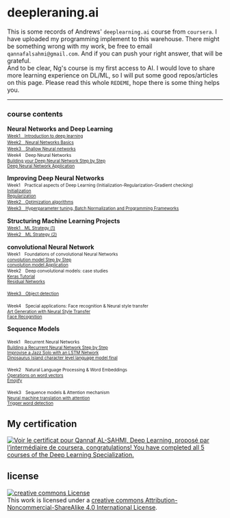 # deepleraning.ai
This is some records of Andrews' `deeplearning.ai` course from `coursera`. I have uploaded my programming implement to this warehouse. There might be something wrong with my work, be free to email `qannafalsahmi@gmail.com`. And if you can push your right answer, that will be grateful.<br/>
And to be clear, Ng's course is my first access to AI. I would love to share more learning experience on DL/ML, so I will put some good repos/articles on this page. Please read this whole `REDEME`, hope there is some thing helps you. <br/>

------
### course contents
**Neural Networks and Deep Learning**  
<a href="cours1/s1/Python_Basics_With_Numpy_v3a.ipynb"> 
    <font size=1>Week1　Introduction to deep learning
    </font>
</a><br>
<a href="cours1/s2/Logistic_Regression_with_a_Neural_Network_mindset_v6a.ipynb">
<font size=1>Week2　Neural Networks Basics</font>   
</a>
<a href="cours1/s3/Planar_data_classification_with_onehidden_layer_v6c.ipynb">
<font size=1>Week3　Shallow Neural networks</font>
</a>  
<font size=1>Week4　Deep Neural Networks</font> 
<a href="cours1/s4/Building_your_Deep_Neural_Network_Step_by_Step_v8a.ipynb"> 
<font size=1> <br>Building your Deep Neural Network Step by Step</font> </a>
<a href="cours1/s4/Deep+Neural+Network+-+Application+v8.ipynb"> 
<font size=1> <br>Deep Neural Network Application</font></a>


**Improving Deep Neural Networks**  
<font size=1>Week1　Practical aspects of Deep Learning
(Initialization-Regularization-Gradient checking)</font>  
<a href="cours2/S1/Initialization/Initialization.ipynb">
<font size=1> Initialization</font>
</a>
<a href="cours2/S1/Regularization/Regularization_v2a.ipynb">
<font size=1> <br>Regularization<br></font>
</a>
<a href="cours2/S2/Optimization_methods_v1b.ipynb">
<font size=1>Week2　Optimization algorithms</font>  
</a>
<a href="cours2/S3/TensorFlow_Tutorial_v3b.ipynb">
<font size=1>Week3　Hyperparameter tuning, Batch Normalization and Programming Frameworks</font>  
</a>


**Structuring Machine Learning Projects**
<a href="cours3/S1/Week 1 Quiz - Bird recognition in the city of Peacetopia (case study).md">  
<font size=1>Week1　ML Strategy (1)</font>  
</a>
<a href="cours3/S2/Week 2 Quiz - Autonomous driving (case study).md">
<font size=1>Week2　ML Strategy (2)</font>
</a>


**convolutional Neural Network** <br>
<font size=1>Week1　Foundations of convolutional Neural Networks</font> 
<a href="cours4/S1/convolution_model_Step_by_Step_v2a.ipynb"> 
<font size=1> <br>convolution model Step by Step</font> </a>
<a href="cours4/S1/convolution_model_Application_v1a.ipynb"> 
<font size=1> <br>convolution model Application</font></a>
<font size=1><br>Week2　Deep convolutional models: case studies</font> 
<a href="cours4/S2/Keras_Tutorial_v2a.ipynb"> 
<font size=1> <br>Keras Tutorial</font> </a>
<a href="cours4/S2/Residual_Networks_v2a.ipynb"> 
<font size=1> <br>Residual Networks</font></a>

<a href="cours4/S3/Autonomous_driving_application_car_detection_v3a.ipynb">
<font size=1>Week3　Object detection</font>  
</a>

<font size=1>Week4　Special applications: Face recognition & Neural style transfer</font>  
<a href="cours4/S4/Art_Generation_with_Neural_Style_Transfer_v3a.ipynb"> 
<font size=1>Art Generation with Neural Style Transfer</font> </a>
<a href="cours4/S4/Face_Recognition_v3a.ipynb"> 
<font size=1> <br>Face Recognition</font></a>


**Sequence Models**  

<font size=1>Week1　Recurrent Neural Networks</font>  
<a href="cours5/S1/Building_a_Recurrent_Neural_Network_Step_by_Step_v3a.ipynb"> 
<font size=1> Building a Recurrent Neural Network Step by Step</font> </a>
<a href="cours5/S1/Improvise_a_Jazz_Solo_with_an_LSTM_Network_v3a.ipynb"> 
<font size=1> <br>Improvise a Jazz Solo with an LSTM Network</font></a>
<a href="cours5/S1/Dinosaurus_Island_character_level_language_model_final_v3a.ipynb"> 
<font size=1> <br>Dinosaurus Island character level language model final</font> </a>

<font size=1>Week2　Natural Language Processing & Word Embeddings</font>  
<a href="cours5/S2/Operations_on_word_vectors_v2a.ipynb"> 
<font size=1> Operations on word vectors</font> </a>
<a href="cours5/S2/Emojify_v2a.ipynb"> 
<font size=1> <br>Emojify</font></a>

<font size=1>Week3　Sequence models & Attention mechanism</font>  
<a href="cours5/S3/Neural_machine_translation_with_attention_v4a.ipynb"> 
<font size=1> Neural machine translation with attention</font> </a>
<a href="cours5/S3/Trigger_word_detection_v1a.ipynb"> 
<font size=1> <br>Trigger word detection</font></a>
   




## My certification

<div class="rc-S12ncertificate"><a data-click-key="accomplishments_v2.accomplishments_pages.click.certificate_image_link" data-click-value="{&quot;href&quot;:&quot;https://www.coursera.org/account/accomplishments/specialization/certificate/7FVc7YNZYcMM&quot;,&quot;namespace&quot;:{&quot;action&quot;:&quot;click&quot;,&quot;app&quot;:&quot;accomplishments_v2&quot;,&quot;component&quot;:&quot;certificate_image_link&quot;,&quot;page&quot;:&quot;accomplishments_pages&quot;},&quot;schema_type&quot;:&quot;FRONTEND&quot;}" data-track="true" data-track-app="accomplishments_v2" data-track-page="accomplishments_pages" data-track-action="click" data-track-component="certificate_image_link" data-track-href="https://www.coursera.org/account/accomplishments/specialization/certificate/7FVc7YNZYcMM" href="https://www.coursera.org/account/accomplishments/specialization/certificate/7FVc7YNZYcMM" to="https://www.coursera.org/account/accomplishments/specialization/certificate/7FVc7YNZYcMM" class="rc-certificateImage" target="_blank" rel="noopener noreferrer"><img src="https://s3.amazonaws.com/coursera_assets/meta_images/generated/cERTIFIcATE_LANDING_PAGE/cERTIFIcATE_LANDING_PAGE~7FVc7YNZYcMM/cERTIFIcATE_LANDING_PAGE~7FVc7YNZYcMM.jpeg" alt="Voir le certificat pour Qannaf AL-SAHMI, Deep Learning, proposé par l’intermédiaire de coursera. congratulations! You have completed all 5 courses of the Deep Learning Specialization.
"></a></div>


## license
<a rel="license" href="http://creativecommons.org/licenses/by-nc-sa/4.0/"><img alt="creative commons License" style="border-width:0" src="https://i.creativecommons.org/l/by-nc-sa/4.0/88x31.png" /></a><br />This work is licensed under a <a rel="license" href="http://creativecommons.org/licenses/by-nc-sa/4.0/">creative commons Attribution-Noncommercial-ShareAlike 4.0 International License</a>.